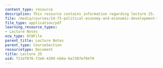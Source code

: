 ```yaml
---
content_type: resource
description: This resource contains information regarding lecture 25.
file: /media/courses/14-75-political-economy-and-economic-development-fall-2012/f21ef87672e64209eb6a6a7307ef0479_MIT14_75F12_Lec25.pdf
file_type: application/pdf
learning_resource_types:
- Lecture Notes
ocw_type: OCWFile
parent_title: Lecture Notes
parent_type: CourseSection
resourcetype: Document
title: Lecture 25
uid: f21ef876-72e6-4209-eb6a-6a7307ef0479
---
```

